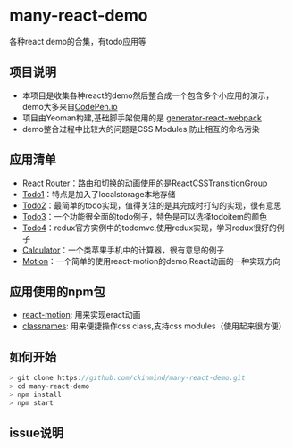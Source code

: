 # many-react-demo
各种react demo的合集，有todo应用等

## 项目说明
- 本项目是收集各种react的demo然后整合成一个包含多个小应用的演示，demo大多来自[CodePen.io](http://codepen.io/)
- 项目由Yeoman构建,基础脚手架使用的是 [generator-react-webpack](https://github.com/react-webpack-generators/generator-react-webpack)
- demo整合过程中比较大的问题是CSS Modules,防止相互的命名污染

## 应用清单
- [React Router](http://codepen.io/matthewvincent/pen/qaWxqq)：路由和切换的动画使用的是ReactCSSTransitionGroup
- [Todo1](http://www.reqianduan.com/2297.html)：特点是加入了localstorage本地存储
- [Todo2](http://codepen.io/geobde/pen/LNmdbJ)：最简单的todo实现，值得关注的是其完成时打勾的实现，很有意思
- [Todo3](http://codepen.io/hotate17/pen/oYKMaM)：一个功能很全面的todo例子，特色是可以选择todoitem的颜色
- [Todo4](https://github.com/reactjs/redux/tree/master/examples)：redux官方实例中的todomvc,使用redux实现，学习redux很好的例子
- [Calculator](http://codepen.io/mjijackson/pen/xOzyGX)：一个类苹果手机中的计算器，很有意思的例子
- [Motion](http://codepen.io/oksas/pen/jqJMZd)：一个简单的使用react-motion的demo,React动画的一种实现方向

## 应用使用的npm包
- [react-motion](https://github.com/chenglou/react-motion): 用来实现eract动画
- [classnames](https://github.com/JedWatson/classnames): 用来便捷操作css class,支持css modules（使用起来很方便）

## 如何开始
```js
> git clone https://github.com/ckinmind/many-react-demo.git
> cd many-react-demo
> npm install
> npm start
```

## issue说明